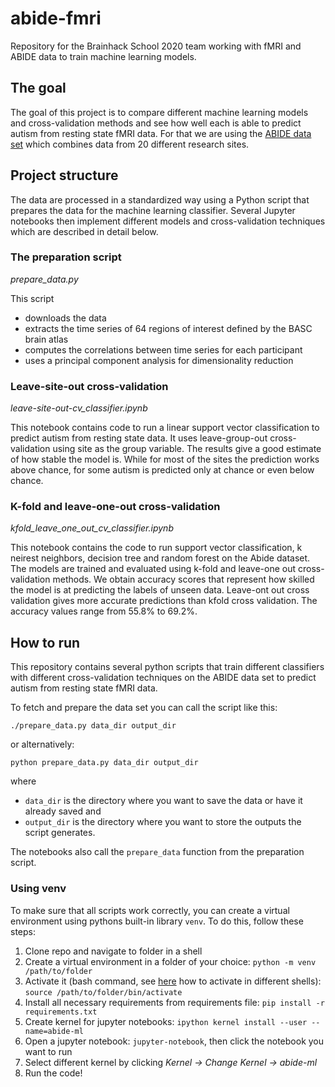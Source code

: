# abide-fmri
Repository for the Brainhack School 2020 team working with fMRI and ABIDE data to train machine learning models. 

## The goal

The goal of this project is to compare different machine learning models and cross-validation methods and see how well each is able to predict autism from resting state fMRI data. For that we are using the [ABIDE data set](http://fcon_1000.projects.nitrc.org/indi/abide/) which combines data from 20 different research sites.

## Project structure

The data are processed in a standardized way using a Python script that prepares the data for the machine learning classifier. Several Jupyter notebooks then implement different models and cross-validation techniques which are described in detail below.

### The preparation script

*prepare_data.py*

This script

- downloads the data
- extracts the time series of 64 regions of interest defined by the BASC brain atlas
- computes the correlations between time series for each participant
- uses a principal component analysis for dimensionality reduction

### Leave-site-out cross-validation

*leave-site-out-cv_classifier.ipynb*

This notebook contains code to run a linear support vector classification to predict autism from resting state data. It uses leave-group-out cross-validation using site as the group variable. The results give a good estimate of how stable the model is. While for most of the sites the prediction works above chance, for some autism is predicted only at chance or even below chance.

### K-fold and leave-one-out cross-validation
*kfold_leave_one_out_cv_classifier.ipynb*

This notebook contains the code to run support vector classification, k neirest neighbors, decision tree and random forest on the Abide dataset. The models are trained and evaluated using k-fold and leave-one out cross-validation methods. We obtain accuracy scores that represent how skilled the model is at predicting the labels of unseen data.  Leave-ont out cross validation gives more accurate predictions than kfold cross validation. The accuracy values range from 55.8% to 69.2%.

## How to run

This repository contains several python scripts that train different classifiers with different cross-validation techniques on the ABIDE data set to predict autism from resting state fMRI data.

To fetch and prepare the data set you can call the script like this:

`./prepare_data.py data_dir output_dir`

or alternatively:

`python prepare_data.py data_dir output_dir`

where
- `data_dir` is the directory where you want to save the data or have it already saved and
- `output_dir` is the directory where you want to store the outputs the script generates.

The notebooks also call the `prepare_data` function from the preparation script.

### Using venv

To make sure that all scripts work correctly, you can create a virtual environment using pythons built-in library `venv`. To do this, follow these steps:

1. Clone repo and navigate to folder in a shell
1. Create a virtual environment in a folder of your choice: `python -m venv /path/to/folder`
2. Activate it (bash command, see [here](https://docs.python.org/3/library/venv.html) how to activate in different shells): `source /path/to/folder/bin/activate`
3. Install all necessary requirements from requirements file: `pip install -r requirements.txt`
4. Create kernel for jupyter notebooks: `ipython kernel install --user --name=abide-ml`
5. Open a jupyter notebook: `jupyter-notebook`, then click the notebook you want to run
6. Select different kernel by clicking *Kernel -> Change Kernel -> abide-ml*
7. Run the code!

